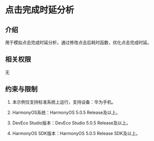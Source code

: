 # **点击完成时延分析**
## 介绍
用于模拟点击完成时延分析，通过修改点击后耗时函数，优化点击完成时延。

## 相关权限
无

## 约束与限制
1. 本示例仅支持标准系统上运行，支持设备：华为手机。

2. HarmonyOS系统：HarmonyOS 5.0.5 Release及以上。

3. DevEco Studio版本：DevEco Studio 5.0.5 Release及以上。

4. HarmonyOS SDK版本：HarmonyOS 5.0.5 Release SDK及以上。